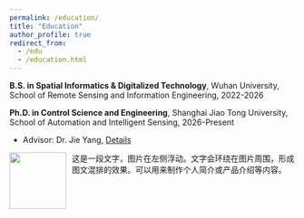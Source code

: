 ```yaml
---
permalink: /education/
title: "Education"
author_profile: true
redirect_from:
  - /edu
  - /education.html
---
```


**B.S. in Spatial Informatics & Digitalized Technology**, Wuhan University, School of Remote Sensing and Information Engineering, 2022-2026

**Ph.D. in Control Science and Engineering**, Shanghai Jiao Tong University, School of Automation and Intelligent Sensing, 2026-Present

- Advisor: Dr. Jie Yang, [Details](http://www.pami.sjtu.edu.cn/jieyang)

<img src="whu.png" align="left" width="100" style="margin-right: 10px;">

这是一段文字，图片在左侧浮动。文字会环绕在图片周围，形成图文混排的效果。可以用来制作个人简介或产品介绍等内容。

<div style="clear: both;"></div>
